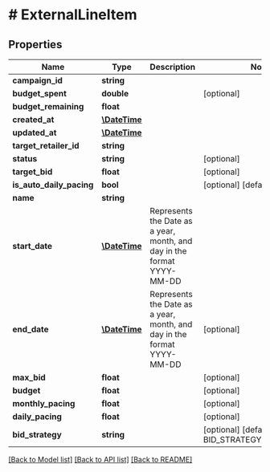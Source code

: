 # # ExternalLineItem

## Properties

Name | Type | Description | Notes
------------ | ------------- | ------------- | -------------
**campaign_id** | **string** |  |
**budget_spent** | **double** |  | [optional]
**budget_remaining** | **float** |  |
**created_at** | [**\DateTime**](\DateTime.md) |  |
**updated_at** | [**\DateTime**](\DateTime.md) |  |
**target_retailer_id** | **string** |  |
**status** | **string** |  | [optional]
**target_bid** | **float** |  | [optional]
**is_auto_daily_pacing** | **bool** |  | [optional] [default to false]
**name** | **string** |  |
**start_date** | [**\DateTime**](\DateTime.md) | Represents the Date as a year, month, and day in the format YYYY-MM-DD |
**end_date** | [**\DateTime**](\DateTime.md) | Represents the Date as a year, month, and day in the format YYYY-MM-DD | [optional]
**max_bid** | **float** |  | [optional]
**budget** | **float** |  | [optional]
**monthly_pacing** | **float** |  | [optional]
**daily_pacing** | **float** |  | [optional]
**bid_strategy** | **string** |  | [optional] [default to BID_STRATEGY_CONVERSION]

[[Back to Model list]](../../README.md#models) [[Back to API list]](../../README.md#endpoints) [[Back to README]](../../README.md)
